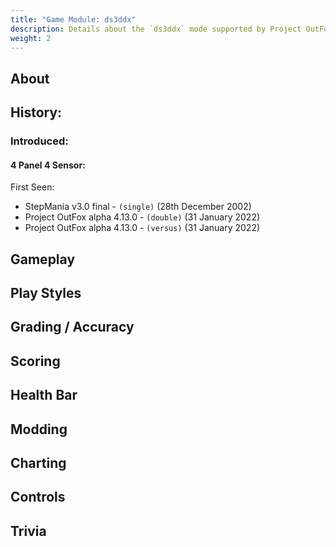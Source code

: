 ```yaml
---
title: "Game Module: ds3ddx"
description: Details about the `ds3ddx` mode supported by Project OutFox.
weight: 2
---
```



<!--
insert picture of gameplay 
-->

## About

## History:


### Introduced:
#### 4 Panel 4 Sensor:

First Seen:
 * StepMania v3.0 final - ``(single)`` (28th December 2002)
 * Project OutFox alpha 4.13.0 - ``(double)`` (31 January 2022)
 * Project OutFox alpha 4.13.0 - ``(versus)`` (31 January 2022)



## Gameplay

## Play Styles

## Grading / Accuracy

## Scoring

## Health Bar

## Modding

## Charting

## Controls

## Trivia

